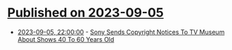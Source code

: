# [Published on 2023-09-05](index.md)

* [2023-09-05, 22:00:00](https://news.slashdot.org/story/23/09/05/1952205/sony-sends-copyright-notices-to-tv-museum-about-shows-40-to-60-years-old?utm_source=rss1.0mainlinkanon&utm_medium=feed) - [Sony Sends Copyright Notices To TV Museum About Shows 40 To 60 Years Old](https://news.slashdot.org/story/23/09/05/1952205/sony-sends-copyright-notices-to-tv-museum-about-shows-40-to-60-years-old?utm_source=rss1.0mainlinkanon&utm_medium=feed)

